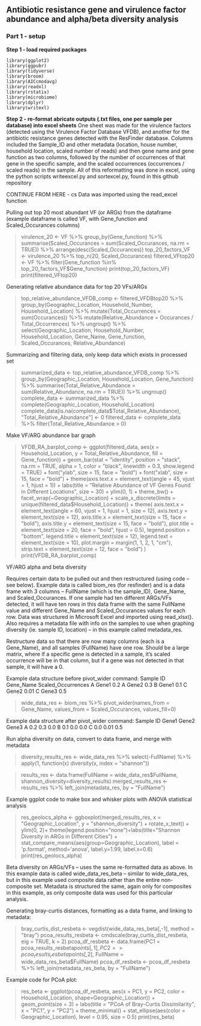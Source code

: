 ## Antibiotic resistance gene and virulence factor abundance and alpha/beta diversity analysis

### Part 1 - setup

**Step 1 - load required packages**

```
library(ggplot2)
library(ggpubr)
library(tidyverse)
library(broom)
library(AICcmodavg)
library(readxl)
library(rstatix)
library(microbiome)
library(dplyr)
library(writexl)
```

**Step 2 - re-format abricate outputs (.txt files, one per sample per database) into excel sheets**
One sheet was made for the virulence factors (detected using the Virulence Factor Database VFDB), and another for the antibiotic resistance genes detected with the ResFinder database. Columns included the Sample_ID and other metadata (location, house number, household location, scaled number of reads) and then gene name and gene function as two columns, followed by the number of occurrences of that gene in the specific sample, and the scaled occurrences (occurrences / scaled reads) in the sample. All of this reformatting was done in excel, using the python scripts writeexcel.py and sortexcel.py, found in this github repository


CONTINUE FROM HERE - cs
Data was imported using the read_excel function

Pulling out top 20 most abundant VF (or ARGs) from the dataframe (example dataframe is called VF, with Gene_function and Scaled_Occurances columns)
>virulence_20 <- VF %>%
group_by(Gene_function) %>%
summarise(Scaled_Occurances = sum(Scaled_Occurances, na.rm = TRUE)) %>%
arrange(desc(Scaled_Occurances))
>top_20_factors_VF <- virulence_20 %>%
  top_n(20, Scaled_Occurances)
>filtered_VFtop20 <- VF %>%
filter(Gene_function %in% top_20_factors_VF$Gene_function)
>print(top_20_factors_VF)
>print(filtered_VFtop20)

Generating relative abundance data for top 20 VFs/ARGs
>top_relative_abundance_VFDB_comp <- filtered_VFDBtop20 %>%
group_by(Geographic_Location, Household_Number, Household_Location) %>%
mutate(Total_Occurrences = sum(Occurances)) %>%
mutate(Relative_Abundance = Occurances / Total_Occurrences) %>%
ungroup() %>%
select(Geographic_Location, Household_Number, Household_Location, Gene_Name,
Gene_function, Scaled_Occurances, Relative_Abundance)

Summarizing and filtering data, only keep data which exists in processed set
>summarized_data <- top_relative_abundance_VFDB_comp %>%
group_by(Geographic_Location, Household_Location, Gene_function) %>%
summarise(Total_Relative_Abundance = sum(Relative_Abundance, na.rm = TRUE)) %>%
ungroup()
>complete_data <- summarized_data %>%
complete(Geographic_Location, Household_Location)
>complete_data[is.na(complete_data$Total_Relative_Abundance),
"Total_Relative_Abundance"] <- 0
>filtered_data <- complete_data %>% filter(Total_Relative_Abundance > 0)

Make VF/ARG abundance bar graph
>VFDB_RA_barplot_comp <- ggplot(filtered_data, aes(x = Household_Location, y =
Total_Relative_Abundance, fill = Gene_function)) + 
geom_bar(stat = "identity", position = "stack", na.rm = TRUE, alpha = 1, color = "black",
linewidth = 0.3, show.legend = TRUE) +
  	font("ylab", size = 15, face = "bold") +
 	font("xlab", size = 15, face = "bold") + 
theme(axis.text.x = element_text(angle = 45, vjust = 1, hjust = 1)) +
 	labs(title = "Relative Abundance of VF Genes Found in Different Locations", 
size = 30) +
  	ylim(0, 1) + 
  	theme_bw() + 
  	facet_wrap(~Geographic_Location) + 
    	scale_x_discrete(limits = unique(filtered_data$Household_Location)) +
  	theme(
    	axis.text.x = element_text(angle = 60, vjust = 1, hjust = 1, size = 12), 
    	axis.text.y = element_text(size = 12), 
    	axis.title.x = element_text(size = 15, face = "bold"), 
    	axis.title.y = element_text(size = 15, face = "bold"), 
   	 plot.title = element_text(size = 20, face = "bold", hjust = 0.5),
   	 legend.position = "bottom", 
   	 legend.title = element_text(size = 12), 
   	 legend.text = element_text(size = 10), 
    	plot.margin = margin(1, 1, 2, 1, "cm"), 
    	strip.text = element_text(size = 12, face = "bold")
  	)
>print(VFDB_RA_barplot_comp)









VF/ARG alpha and beta diversity

Requires certain data to be pulled out and then restructured (using code – see below). Example data is called biom_res (for resfinder) and is a data frame with 3 columns – FullName (which is the sample_ID), Gene_Name, and Scaled_Occurances. If one sample had ten different ARGs/VFs detected, it will have ten rows in this data frame with the same FullName value and different Gene_Name and Scaled_Occurances values for each row. Data was structured in Microsoft Excel and imported using read_xlsx(). Also requires a metadata file with info on the samples to use when graphing diversity (ie. sample ID, location) – in this example called metadata_res.

Restructure data so that there are now many columns (each is a Gene_Name), and all samples (FullName) have one row. Should be a large matrix, where if a specific gene is detected in a sample, it’s scaled occurrence will be in that column, but if a gene was not detected in that sample, it will have a 0. 

Example data structure before pivot_wider command:
Sample ID	Gene_Name	Scaled_Occurrences
A	Gene1	0.2
A	Gene2	0.3
B	Gene1	0.1
C	Gene2	0.01
C	Gene3	0.5

>wide_data_res <- biom_res %>%
pivot_wider(names_from = Gene_Name, values_from = Scaled_Occurances,
values_fill=0)

Example data structure after pivot_wider command:
Sample ID	Gene1	Gene2	Gene3
A	0.2	0.3	0.0
B	0.1	0.0	0.0
C	0.0	0.01	0.5

Run alpha diversity on data, convert to data frame, and merge with metadata
>diversity_results_res <- wide_data_res %>%
select(-FullName) %>%
apply(1, function(x) diversity(x, index = "shannon"))

>results_res <- data.frame(FullName = wide_data_res$FullName,
shannon_diversity=diversity_results)
>merged_results_res <- results_res %>%
left_join(metadata_res, by = "FullName")



Example ggplot code to make box and whisker plots with ANOVA statistical analysis
>res_geolocs_alpha <- ggboxplot(merged_results_res, x = "Geographic_Location", y =
"shannon_diversity") + rotate_x_text() + ylim(0, 2)+
theme(legend.position="none")+labs(title="Shannon Diversity in ARGs in Different
Cities") + stat_compare_means(aes(group=Geographic_Location), label = 'p.format',
method='anova', label.y=1.99, label.x=0.6)
>print(res_geolocs_alpha)

Beta diversity on ARGs/VFs – uses the same re-formatted data as above. In this example data is called wide_data_res_beta – similar to wide_data_res, but in this example used composite data rather than the entire non-composite set. Metadata is structured the same, again only for composites in this example, as only composite data was used for this particular analysis. 

Generating bray-curtis distances, formatting as a data frame, and linking to metadata: 
>bray_curtis_dist_resbeta <- vegdist(wide_data_res_beta[,-1], method = "bray")
>pcoa_results_resbeta <- cmdscale(bray_curtis_dist_resbeta, eig = TRUE, k = 2)
>pcoa_df_resbeta <- data.frame(PC1 = pcoa_results_resbeta$points[,1], PC2 = >pcoa_results_resbeta$points[,2], FullName = wide_data_res_beta$FullName)
>pcoa_df_resbeta <- pcoa_df_resbeta %>%
left_join(metadata_res_beta, by = "FullName")

Example code for PCoA plot:
>res_beta <- ggplot(pcoa_df_resbeta, aes(x = PC1, y = PC2, color = Household_Location,
shape=Geographic_Location)) +
geom_point(size = 3) +
labs(title = "PCoA of Bray-Curtis Dissimilarity", x = "PC1", y = "PC2") +
theme_minimal() +
stat_ellipse(aes(color = Geographic_Location), level = 0.95, size = 0.5)
>print(res_beta)

















